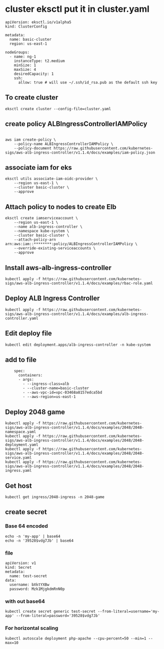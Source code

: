 # cluster eksctl put it in cluster.yaml

```
apiVersion: eksctl.io/v1alpha5
kind: ClusterConfig

metadata:
  name: basic-cluster
  region: us-east-1

nodeGroups:
  - name: ng-1
    instanceType: t2.medium
    minSize: 1
    maxSize: 4
    desiredCapacity: 1
    ssh:
      allow: true # will use ~/.ssh/id_rsa.pub as the default ssh key
```
## To create cluster 
```
eksctl create cluster --config-file=cluster.yaml

```
## create policy ALBIngressControllerIAMPolicy
```

aws iam create-policy \
    --policy-name ALBIngressControllerIAMPolicy \
    --policy-document https://raw.githubusercontent.com/kubernetes-sigs/aws-alb-ingress-controller/v1.1.4/docs/examples/iam-policy.json
```

## associate iam for eks

```
eksctl utils associate-iam-oidc-provider \
    --region us-east-1 \
    --cluster basic-cluster \
    --approve
```

## Attach policy to nodes to create Elb
```
eksctl create iamserviceaccount \
    --region us-east-1 \
    --name alb-ingress-controller \
    --namespace kube-system \
    --cluster basic-cluster \
    --attach-policy-arn arn:aws:iam::********:policy/ALBIngressControllerIAMPolicy \
    --override-existing-serviceaccounts \
    --approve
 ```
## Install aws-alb-ingress-controller
```
kubectl apply -f https://raw.githubusercontent.com/kubernetes-sigs/aws-alb-ingress-controller/v1.1.4/docs/examples/rbac-role.yaml
```
## Deploy ALB Ingress Controller
```
kubectl apply -f https://raw.githubusercontent.com/kubernetes-sigs/aws-alb-ingress-controller/v1.1.4/docs/examples/alb-ingress-controller.yaml
```
## Edit deploy file
```
kubectl edit deployment.apps/alb-ingress-controller -n kube-system
```
## add to file 
```
    spec:
      containers:
      - args:
        - --ingress-class=alb
        - --cluster-name=basic-cluster
        - --aws-vpc-id=vpc-03468a8157edca5bd
        - --aws-region=us-east-1
```
## Deploy  2048 game
```
kubectl apply -f https://raw.githubusercontent.com/kubernetes-sigs/aws-alb-ingress-controller/v1.1.4/docs/examples/2048/2048-namespace.yaml
kubectl apply -f https://raw.githubusercontent.com/kubernetes-sigs/aws-alb-ingress-controller/v1.1.4/docs/examples/2048/2048-deployment.yaml
kubectl apply -f https://raw.githubusercontent.com/kubernetes-sigs/aws-alb-ingress-controller/v1.1.4/docs/examples/2048/2048-service.yaml
kubectl apply -f https://raw.githubusercontent.com/kubernetes-sigs/aws-alb-ingress-controller/v1.1.4/docs/examples/2048/2048-ingress.yaml
```
## Get host 
```
kubectl get ingress/2048-ingress -n 2048-game
```
## create secret
### Base 64 encoded
```
echo -n 'my-app' | base64
echo -n '39528$vdg7Jb' | base64
```
### file
```
apiVersion: v1
kind: Secret
metadata:
  name: test-secret
data:
  username: bXktYXBw
  password: Mzk1MjgkdmRnN0p
```
### with out base64
```
kubectl create secret generic test-secret --from-literal=username='my-app' --from-literal=password='39528$vdg7Jb'
```
### For horizontal scaling 
```
kubectl autoscale deployment php-apache --cpu-percent=50 --min=1 --max=10
```
